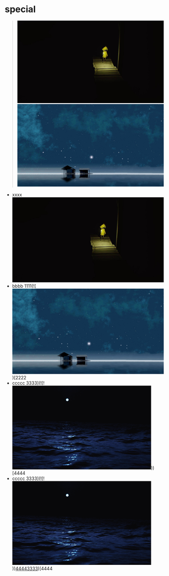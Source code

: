 # special
>![ffff](../../images/jpg/20c01.jpg)
> ![ggggg](../../images/png/54542.jpg)

- xxxx![ffff](../../images/jpg/20c01.jpg)
- bbbb
1111(![![ffff](../../images/png/54542.jpg))[2222
- ccccc
    3333](![!![ffff](../../images/gif/1525.gif)))[4444
- ccccc
    3333](![!![ffff](../../images/gif/1525.gif)))[44443333](![!![ffff](../../images/gif/1525.gif)))[4444